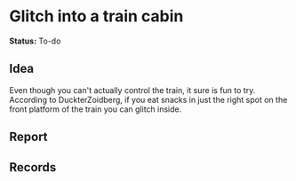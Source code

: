 # Glitch into a train cabin

**Status:** To-do


## Idea
Even though you can't actually control the train, it sure is fun to try. According to DuckterZoidberg, if you eat snacks in just the right spot on the front platform of the train you can glitch inside. 

## Report


## Records